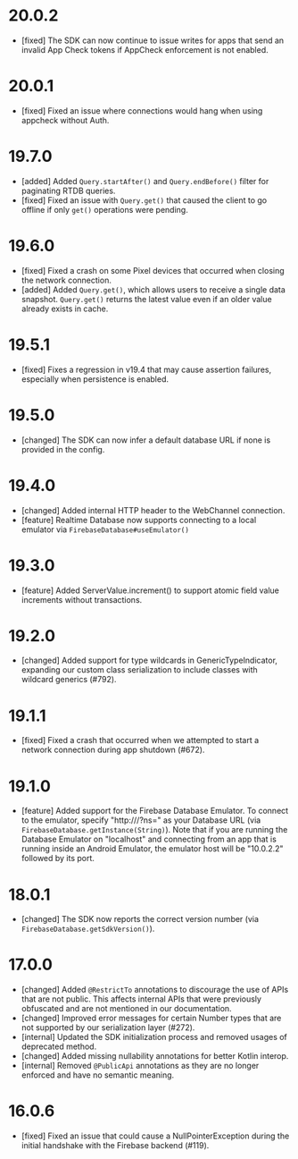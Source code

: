 # 20.0.2
- [fixed] The SDK can now continue to issue writes for apps that send an
  invalid App Check tokens if AppCheck enforcement is not enabled.

# 20.0.1
- [fixed] Fixed an issue where connections would hang when using appcheck
  without Auth.

# 19.7.0
- [added] Added `Query.startAfter()` and `Query.endBefore()` filter for paginating
  RTDB queries.
- [fixed] Fixed an issue with `Query.get()` that caused the client to go offline if
  only `get()` operations were pending.

# 19.6.0
- [fixed] Fixed a crash on some Pixel devices that occurred when closing the
  network connection.
- [added] Added `Query.get()`, which allows users to receive a single data
  snapshot. `Query.get()` returns the latest value even if an older value
  already exists in cache.

# 19.5.1
- [fixed] Fixes a regression in v19.4 that may cause assertion failures,
  especially when persistence is enabled.

# 19.5.0
- [changed] The SDK can now infer a default database URL if none is provided in
  the config.

# 19.4.0
- [changed] Added internal HTTP header to the WebChannel connection.
- [feature] Realtime Database now supports connecting to a local emulator via
 `FirebaseDatabase#useEmulator()`

# 19.3.0
- [feature] Added ServerValue.increment() to support atomic field value increments
  without transactions.

# 19.2.0
- [changed] Added support for type wildcards in GenericTypeIndicator, expanding
  our custom class serialization to include classes with wildcard generics
  (#792).

# 19.1.1
- [fixed] Fixed a crash that occurred when we attempted to start a network
  connection during app shutdown (#672).

# 19.1.0
- [feature] Added support for the Firebase Database Emulator. To connect to
  the emulator, specify "http://<emulatorHost>/?ns=<projectId>" as your
  Database URL (via `FirebaseDatabase.getInstance(String)`).
  Note that if you are running the Database Emulator on "localhost" and
  connecting from an app that is running inside an Android Emulator, the
  emulator host will be "10.0.2.2" followed by its port.

# 18.0.1
- [changed] The SDK now reports the correct version number (via
  `FirebaseDatabase.getSdkVersion()`).

# 17.0.0
- [changed] Added `@RestrictTo` annotations to discourage the use of APIs that
  are not public. This affects internal APIs that were previously obfuscated
  and are not mentioned in our documentation.
- [changed] Improved error messages for certain Number types that are not
  supported by our serialization layer (#272).
- [internal] Updated the SDK initialization process and removed usages of
  deprecated method.
- [changed] Added missing nullability annotations for better Kotlin interop.
- [internal] Removed `@PublicApi` annotations as they are no longer enforced
  and have no semantic meaning.

# 16.0.6
- [fixed] Fixed an issue that could cause a NullPointerException during the
  initial handshake with the Firebase backend (#119).
